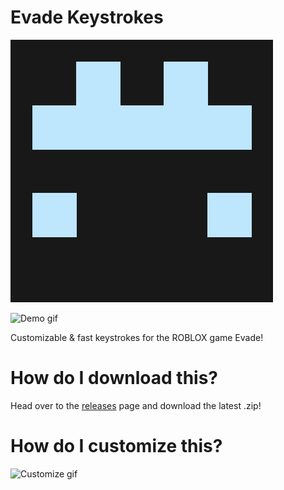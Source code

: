 # Evade Keystrokes

![Evade Keystrokes Logo](https://raw.githubusercontent.com/Plextora/EvadeKeystrokes/master/Logo/evadekeystrokesicon.png)

![Demo gif](https://s3.us-east-1.wasabisys.com/e-zimagehosting/6772311b-db7f-40a3-ac88-76533340acc8/o34k2frj.gif)

Customizable & fast keystrokes for the ROBLOX game Evade!

# How do I download this?

Head over to the [releases](https://github.com/Plextora/EvadeKeystrokes/releases) page and download the latest .zip!

# How do I customize this?

![Customize gif](https://s3.us-east-1.wasabisys.com/e-zimagehosting/6772311b-db7f-40a3-ac88-76533340acc8/2duwrw1o.gif)
